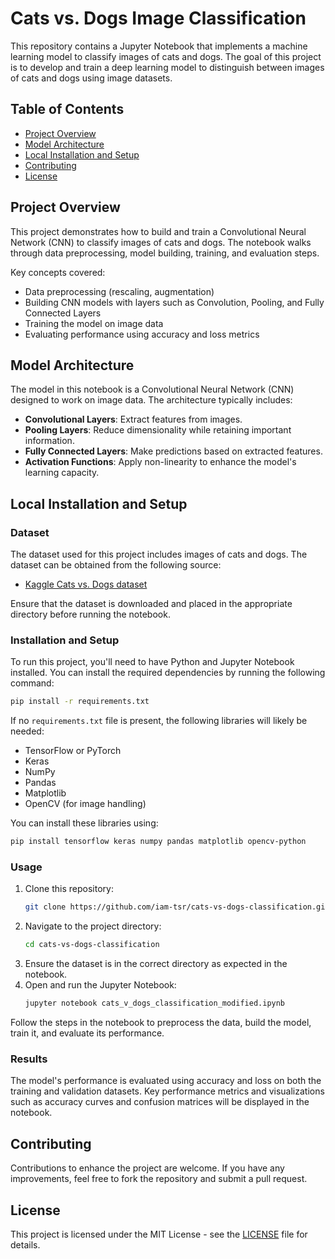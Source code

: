 # Cats vs. Dogs Image Classification

This repository contains a Jupyter Notebook that implements a machine learning model to classify images of cats and dogs. The goal of this project is to develop and train a deep learning model to distinguish between images of cats and dogs using image datasets.

## Table of Contents
- [Project Overview](#project-overview)
- [Model Architecture](#model-architecture)
- [Local Installation and Setup](#local-installation-and-setup)
- [Contributing](#contributing)
- [License](#license)

## Project Overview
This project demonstrates how to build and train a Convolutional Neural Network (CNN) to classify images of cats and dogs. The notebook walks through data preprocessing, model building, training, and evaluation steps.

Key concepts covered:
- Data preprocessing (rescaling, augmentation)
- Building CNN models with layers such as Convolution, Pooling, and Fully Connected Layers
- Training the model on image data
- Evaluating performance using accuracy and loss metrics

## Model Architecture
The model in this notebook is a Convolutional Neural Network (CNN) designed to work on image data. The architecture typically includes:
- **Convolutional Layers**: Extract features from images.
- **Pooling Layers**: Reduce dimensionality while retaining important information.
- **Fully Connected Layers**: Make predictions based on extracted features.
- **Activation Functions**: Apply non-linearity to enhance the model's learning capacity.

## Local Installation and Setup

### Dataset

The dataset used for this project includes images of cats and dogs. The dataset can be obtained from the following source:
- [Kaggle Cats vs. Dogs dataset](https://www.kaggle.com/c/dogs-vs-cats/data)

Ensure that the dataset is downloaded and placed in the appropriate directory before running the notebook.

### Installation and Setup
To run this project, you'll need to have Python and Jupyter Notebook installed. You can install the required dependencies by running the following command:

```bash
pip install -r requirements.txt
```

If no `requirements.txt` file is present, the following libraries will likely be needed:
- TensorFlow or PyTorch
- Keras
- NumPy
- Pandas
- Matplotlib
- OpenCV (for image handling)
  
You can install these libraries using:

```bash
pip install tensorflow keras numpy pandas matplotlib opencv-python
```

### Usage
1. Clone this repository:
    ```bash
    git clone https://github.com/iam-tsr/cats-vs-dogs-classification.git
    ```
2. Navigate to the project directory:
    ```bash
    cd cats-vs-dogs-classification
    ```
3. Ensure the dataset is in the correct directory as expected in the notebook.
4. Open and run the Jupyter Notebook:
    ```bash
    jupyter notebook cats_v_dogs_classification_modified.ipynb
    ```

Follow the steps in the notebook to preprocess the data, build the model, train it, and evaluate its performance.

### Results
The model's performance is evaluated using accuracy and loss on both the training and validation datasets. Key performance metrics and visualizations such as accuracy curves and confusion matrices will be displayed in the notebook.

## Contributing
Contributions to enhance the project are welcome. If you have any improvements, feel free to fork the repository and submit a pull request.

## License
This project is licensed under the MIT License - see the [LICENSE](LICENSE) file for details.
